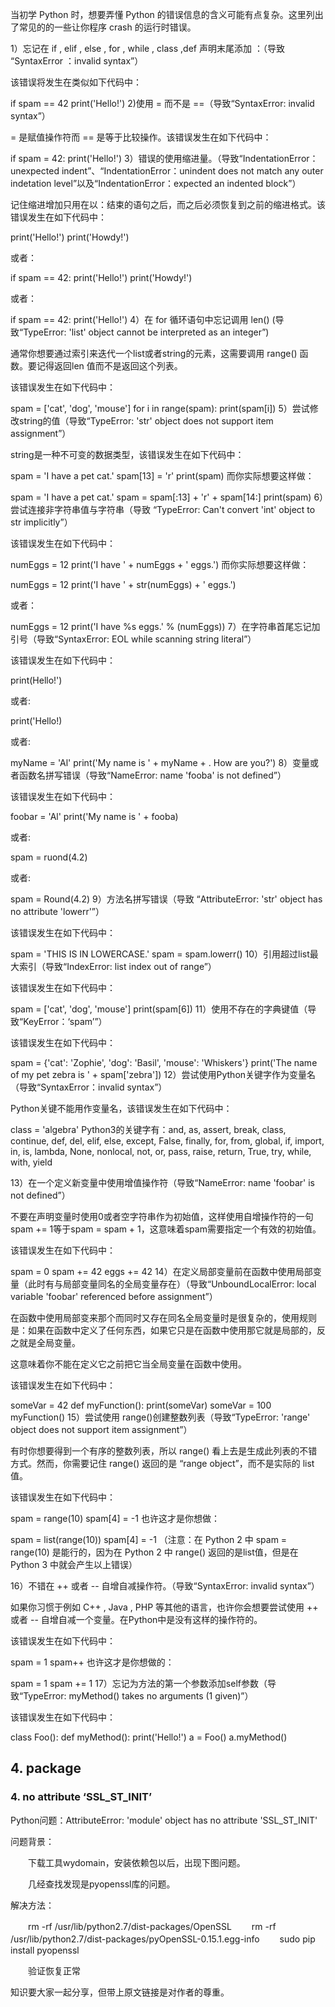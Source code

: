 当初学 Python 时，想要弄懂 Python 的错误信息的含义可能有点复杂。这里列出了常见的的一些让你程序 crash 的运行时错误。

1）忘记在 if , elif , else , for , while , class ,def 声明末尾添加 ：（导致 “SyntaxError ：invalid syntax”）

该错误将发生在类似如下代码中：

if spam == 42
    print('Hello!')
2)使用 = 而不是 ==（导致“SyntaxError: invalid syntax”）

 = 是赋值操作符而 == 是等于比较操作。该错误发生在如下代码中：

if spam = 42:
    print('Hello!')
3）错误的使用缩进量。（导致“IndentationError：unexpected indent”、“IndentationError：unindent does not match any outer indetation level”以及“IndentationError：expected an indented block”）

记住缩进增加只用在以：结束的语句之后，而之后必须恢复到之前的缩进格式。该错误发生在如下代码中：

print('Hello!')
    print('Howdy!')

或者：

if spam == 42:
    print('Hello!')
  print('Howdy!')

或者：

if spam == 42:
print('Hello!')
4）在 for 循环语句中忘记调用 len() (导致“TypeError: 'list' object cannot be interpreted as an integer”)

通常你想要通过索引来迭代一个list或者string的元素，这需要调用 range() 函数。要记得返回len 值而不是返回这个列表。

该错误发生在如下代码中：

spam = ['cat', 'dog', 'mouse']
for i in range(spam):
    print(spam[i])
5）尝试修改string的值（导致“TypeError: 'str' object does not support item assignment”）

string是一种不可变的数据类型，该错误发生在如下代码中：

spam = 'I have a pet cat.'
spam[13] = 'r'
print(spam)
而你实际想要这样做：

spam = 'I have a pet cat.'
spam = spam[:13] + 'r' + spam[14:]
print(spam)
6）尝试连接非字符串值与字符串（导致 “TypeError: Can't convert 'int' object to str implicitly”）

该错误发生在如下代码中：

numEggs = 12
print('I have ' + numEggs + ' eggs.')
而你实际想要这样做：

numEggs = 12
print('I have ' + str(numEggs) + ' eggs.')

或者：

numEggs = 12
print('I have %s eggs.' % (numEggs))
7）在字符串首尾忘记加引号（导致“SyntaxError: EOL while scanning string literal”）

该错误发生在如下代码中：

print(Hello!')

或者:

print('Hello!)

或者:

myName = 'Al'
print('My name is ' + myName + . How are you?')
8）变量或者函数名拼写错误（导致“NameError: name 'fooba' is not defined”）

该错误发生在如下代码中：

foobar = 'Al'
print('My name is ' + fooba)

或者:

spam = ruond(4.2)

或者:

spam = Round(4.2)
9）方法名拼写错误（导致 “AttributeError: 'str' object has no attribute 'lowerr'”）

该错误发生在如下代码中：

spam = 'THIS IS IN LOWERCASE.'
spam = spam.lowerr()
10）引用超过list最大索引（导致“IndexError: list index out of range”）

该错误发生在如下代码中：

spam = ['cat', 'dog', 'mouse']
print(spam[6])
11）使用不存在的字典键值（导致“KeyError：‘spam’”）

该错误发生在如下代码中：

spam = {'cat': 'Zophie', 'dog': 'Basil', 'mouse': 'Whiskers'}
print('The name of my pet zebra is ' + spam['zebra'])
12）尝试使用Python关键字作为变量名（导致“SyntaxError：invalid syntax”）

Python关键不能用作变量名，该错误发生在如下代码中：

class = 'algebra'
Python3的关键字有：and, as, assert, break, class, continue, def, del, elif, else, except, False, finally, for, from, global, if, import, in, is, lambda, None, nonlocal, not, or, pass, raise, return, True, try, while, with, yield

13）在一个定义新变量中使用增值操作符（导致“NameError: name 'foobar' is not defined”）

不要在声明变量时使用0或者空字符串作为初始值，这样使用自增操作符的一句spam += 1等于spam = spam + 1，这意味着spam需要指定一个有效的初始值。

该错误发生在如下代码中：

spam = 0
spam += 42
eggs += 42
14）在定义局部变量前在函数中使用局部变量（此时有与局部变量同名的全局变量存在）（导致“UnboundLocalError: local variable 'foobar' referenced before assignment”）

在函数中使用局部变来那个而同时又存在同名全局变量时是很复杂的，使用规则是：如果在函数中定义了任何东西，如果它只是在函数中使用那它就是局部的，反之就是全局变量。

这意味着你不能在定义它之前把它当全局变量在函数中使用。

该错误发生在如下代码中：

someVar = 42
def myFunction():
    print(someVar)
    someVar = 100
myFunction()
15）尝试使用 range()创建整数列表（导致“TypeError: 'range' object does not support item assignment”）

有时你想要得到一个有序的整数列表，所以 range() 看上去是生成此列表的不错方式。然而，你需要记住 range() 返回的是 “range object”，而不是实际的 list 值。

该错误发生在如下代码中：

spam = range(10)
spam[4] = -1
也许这才是你想做：

spam = list(range(10))
spam[4] = -1
（注意：在 Python 2 中 spam = range(10) 是能行的，因为在 Python 2 中 range() 返回的是list值，但是在 Python 3 中就会产生以上错误）

16）不错在 ++ 或者 -- 自增自减操作符。（导致“SyntaxError: invalid syntax”）

如果你习惯于例如 C++ , Java , PHP 等其他的语言，也许你会想要尝试使用 ++ 或者 -- 自增自减一个变量。在Python中是没有这样的操作符的。

该错误发生在如下代码中：

spam = 1
spam++
也许这才是你想做的：

spam = 1
spam += 1
17）忘记为方法的第一个参数添加self参数（导致“TypeError: myMethod() takes no arguments (1 given)”）

该错误发生在如下代码中：

class Foo():
    def myMethod():
        print('Hello!')
a = Foo()
a.myMethod()


## 4. package

### 4. no attribute ‘SSL_ST_INIT’ ##
Python问题：AttributeError: 'module' object has no attribute 'SSL_ST_INIT'
 

问题背景：

　　下载工具wydomain，安装依赖包以后，出现下图问题。

　　几经查找发现是pyopenssl库的问题。

 


解决方法：

　　rm -rf /usr/lib/python2.7/dist-packages/OpenSSL
　　rm -rf /usr/lib/python2.7/dist-packages/pyOpenSSL-0.15.1.egg-info
　　sudo pip install pyopenssl
 

 

　　验证恢复正常

 

知识要大家一起分享，但带上原文链接是对作者的尊重。